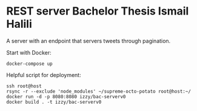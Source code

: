 # REST server Bachelor Thesis Ismail Halili
A server with an endpoint that servers tweets through pagination.

Start with Docker:
```
docker-compose up
```

Helpful script for deployment:
```
ssh root@host  
rsync -r --exclude 'node_modules' ~/supreme-octo-potato root@host:~/  
docker run -d -p 8080:8080 izzy/bac-serverv0
docker build . -t izzy/bac-serverv0
```
